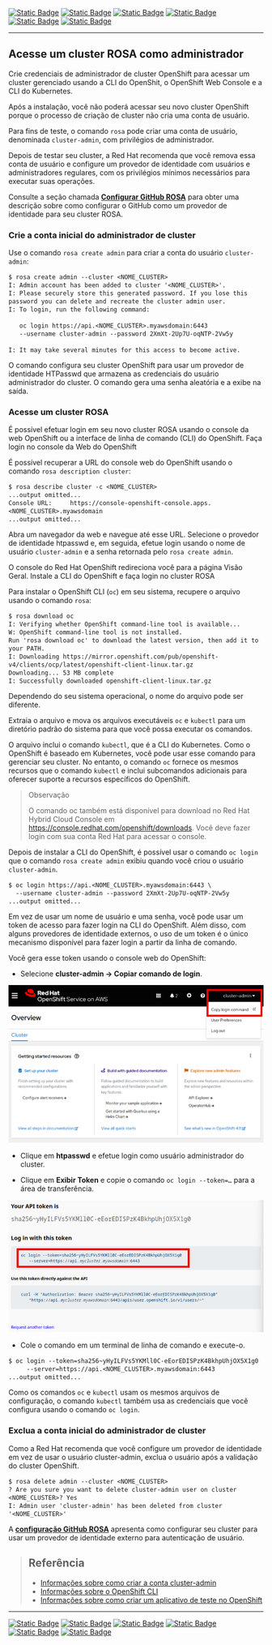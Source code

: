 [![Static Badge](https://img.shields.io/badge/1-HOME-red?style=for-the-badge)](./README.md)
[![Static Badge](https://img.shields.io/badge/2-RESUMO_ROSA-red?style=for-the-badge)](./2%20-%20Resumo%20ROSA.md)
[![Static Badge](https://img.shields.io/badge/3-Pré_Instalação-red?style=for-the-badge)](./3%20-%20Pre-Instalação%20-%20ROSA.md)
[![Static Badge](https://img.shields.io/badge/4-Criação_Cluster-red?style=for-the-badge)](./4%20-%20Criação%20Cluster.md)
[![Static Badge](https://img.shields.io/badge/6-Permissões-red?style=for-the-badge)](./6%20-%20Configurar%20Permissões.md)
[![Static Badge](https://img.shields.io/badge/7-Acesso_com_GITHUB-red?style=for-the-badge)](./7%20-%20Configurar%20GitHub%20ROSA.md)

---
## Acesse um cluster ROSA como administrador

Crie credenciais de administrador de cluster OpenShift para acessar um cluster gerenciado usando a CLI do OpenShit, o OpenShift Web Console e a CLI do Kubernetes.

Após a instalação, você não poderá acessar seu novo cluster OpenShift porque o processo de criação de cluster não cria uma conta de usuário.

Para fins de teste, o comando `rosa` pode criar uma conta de usuário, denominada `cluster-admin`, com privilégios de administrador.

Depois de testar seu cluster, a Red Hat recomenda que você remova essa conta de usuário e configure um provedor de identidade com usuários e administradores regulares, com os privilégios mínimos necessários para executar suas operações.

Consulte a seção chamada **[Configurar GitHub ROSA](./7%20-%20Configurar%20GitHub%20ROSA.md)** para obter uma descrição sobre como configurar o GitHub como um provedor de identidade para seu cluster ROSA.

### Crie a conta inicial do administrador de cluster

Use o comando `rosa create admin` para criar a conta do usuário `cluster-admin`:

```
$ rosa create admin --cluster <NOME_CLUSTER>
I: Admin account has been added to cluster '<NOME_CLUSTER>'.
I: Please securely store this generated password. If you lose this password you can delete and recreate the cluster admin user.
I: To login, run the following command:

   oc login https://api.<NOME_CLUSTER>.myawsdomain:6443
   --username cluster-admin --password 2XmXt-2Up7U-oqNTP-2Vw5y

I: It may take several minutes for this access to become active.
```

O comando configura seu cluster OpenShift para usar um provedor de identidade HTPasswd que armazena as credenciais do usuário administrador do cluster. O comando gera uma senha aleatória e a exibe na saída.

### Acesse um cluster ROSA

É possível efetuar login em seu novo cluster ROSA usando o console da web OpenShift ou a interface de linha de comando (CLI) do OpenShift.
Faça login no console da Web do OpenShift

É possível recuperar a URL do console web do OpenShift usando o comando `rosa description cluster`:

```
$ rosa describe cluster -c <NOME_CLUSTER>
...output omitted...
Console URL:     https://console-openshift-console.apps.<NOME_CLUSTER>.myawsdomain
...output omitted...
```

Abra um navegador da web e navegue até esse URL. Selecione o provedor de identidade htpasswd e, em seguida, efetue login usando o nome de usuário `cluster-admin` e a senha retornada pelo `rosa create admin`.

O console do Red Hat OpenShift redireciona você para a página Visão Geral.
Instale a CLI do OpenShift e faça login no cluster ROSA

Para instalar o OpenShift CLI (`oc`) em seu sistema, recupere o arquivo usando o comando `rosa`:

```
$ rosa download oc
I: Verifying whether OpenShift command-line tool is available...
W: OpenShift command-line tool is not installed.
Run 'rosa download oc' to download the latest version, then add it to your PATH.
I: Downloading https://mirror.openshift.com/pub/openshift-v4/clients/ocp/latest/openshift-client-linux.tar.gz
Downloading... 53 MB complete
I: Successfully downloaded openshift-client-linux.tar.gz
```

Dependendo do seu sistema operacional, o nome do arquivo pode ser diferente.

Extraia o arquivo e mova os arquivos executáveis `oc` e `kubectl` para um diretório padrão do sistema para que você possa executar os comandos.

O arquivo inclui o comando `kubectl`, que é a CLI do Kubernetes. Como o OpenShift é baseado em Kubernetes, você pode usar esse comando para gerenciar seu cluster. No entanto, o comando `oc` fornece os mesmos recursos que o comando `kubectl` e inclui subcomandos adicionais para oferecer suporte a recursos específicos do OpenShift.

>Observação
>
>O comando oc também está disponível para download no Red Hat Hybrid Cloud Console em https://console.redhat.com/openshift/downloads. Você deve fazer login com sua conta Red Hat para acessar o console.

Depois de instalar a CLI do OpenShift, é possível usar o comando `oc login` que o comando `rosa create admin` exibiu quando você criou o usuário `cluster-admin`.

```
$ oc login https://api.<NOME_CLUSTER>.myawsdomain:6443 \
  --username cluster-admin --password 2XmXt-2Up7U-oqNTP-2Vw5y
...output omitted...
```

Em vez de usar um nome de usuário e uma senha, você pode usar um token de acesso para fazer login na CLI do OpenShift. Além disso, com alguns provedores de identidade externos, o uso de um token é o único mecanismo disponível para fazer login a partir da linha de comando.

Você gera esse token usando o console web do OpenShift:

* Selecione **cluster-admin → Copiar comando de login**.

<p align="center">
<img src="./ROSA_IMAGE/PRATICO/Portal_Openshift1.png" alt="Portal_Openshift1">
</p>

* Clique em **htpasswd** e efetue login como usuário administrador do cluster.

* Clique em **Exibir Token** e copie o comando `oc login --token=…​` para a área de transferência.

<p align="center">
<img src="./ROSA_IMAGE/PRATICO/TokenOC.png" alt="TokenOC">
</p>

* Cole o comando em um terminal de linha de comando e execute-o.

```
$ oc login --token=sha256~yHyILFVs5YKMll0C-eEorEDISPzK4BkhpUhjOX5X1g0
     --server=https://api.<NOME_CLUSTER>.myawsdomain:6443
...output omitted...
```

Como os comandos `oc` e `kubectl` usam os mesmos arquivos de configuração, o comando `kubectl` também usa as credenciais que você configura usando o comando `oc login`.

### Exclua a conta inicial do administrador de cluster

Como a Red Hat recomenda que você configure um provedor de identidade em vez de usar o usuário cluster-admin, exclua o usuário após a validação do cluster OpenShift.

```
$ rosa delete admin --cluster <NOME_CLUSTER>
? Are you sure you want to delete cluster-admin user on cluster <NOME_CLUSTER>? Yes
I: Admin user 'cluster-admin' has been deleted from cluster '<NOME_CLUSTER>'
```

A **[configuração GitHub ROSA](./7%20-%20Configurar%20GitHub%20ROSA.md)** apresenta como configurar seu cluster para usar um provedor de identidade externo para autenticação de usuário.

>## Referência
>
> - [Informações sobre como criar a conta cluster-admin](https://access.redhat.com/documentation/en-us/red_hat_openshift_service_on_aws/4/html-single/installing_accessing_and_deleting_rosa_clusters/index#rosa-sts-accessing-cluster)
> - [Informações sobre o OpenShift CLI](https://access.redhat.com/documentation/en-us/openshift_container_platform/4.11/html-single/cli_tools/index#openshift-cli-oc)
> - [Informações sobre como criar um aplicativo de teste no OpenShift](https://access.redhat.com/documentation/en-us/openshift_container_platform/4.11/html-single/getting_started/index#openshift-cli)
---

[![Static Badge](https://img.shields.io/badge/1-HOME-red?style=for-the-badge)](./1%20-%20ROSA%20AWS.md)
[![Static Badge](https://img.shields.io/badge/2-RESUMO_ROSA-red?style=for-the-badge)](./2%20-%20Resumo%20ROSA.md)
[![Static Badge](https://img.shields.io/badge/3-Pré_Instalação-red?style=for-the-badge)](./3%20-%20Pre-Instalação%20-%20ROSA.md)
[![Static Badge](https://img.shields.io/badge/4-Criação_Cluster-red?style=for-the-badge)](./4%20-%20Criação%20Cluster.md)
[![Static Badge](https://img.shields.io/badge/6-Permissões-red?style=for-the-badge)](./6%20-%20Configurar%20Permissões.md)
[![Static Badge](https://img.shields.io/badge/7-Acesso_com_GITHUB-red?style=for-the-badge)](./7%20-%20Configurar%20GitHub%20ROSA.md)